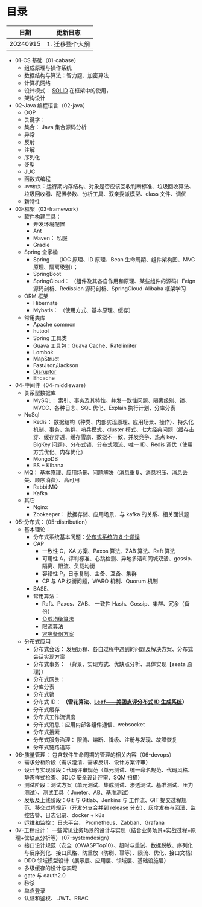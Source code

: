 # 目录

| 日期     | 更新日志        |
| -------- | --------------- |
| 20240915 | 1. 迁移整个大纲 |

- 01-CS 基础（01-cabase）
  - 组成原理与操作系统
  - 数据结构与算法：智力题、加密算法
  - 计算机网络
  - 设计模式： [SOLID](https://pdai.tech/md/dev-spec/spec/dev-th-solid.html) 在框架中的使用，
  - 架构设计
- 02-Java 编程语言（02-java）
  - OOP
  - 关键字：
  - 集合： Java 集合源码分析
  - 异常
  - 反射
  - 注解
  - 序列化
  - 泛型
  - JUC
  - 函数式编程
  - `JVM相关`：运行期内存结构、对象是否应该回收判断标准、垃圾回收算法、垃圾回收器、配置参数、分析工具、双亲委派模型、class 文件、调优
  - 新特性
- 03-框架（03-framework）
  - 软件构建工具：
    - 开发环境配置
    - Ant
    - Maven： 私服
    - Gradle
  - Spring 全家桶
    - Spring： （IOC 原理、ID 原理、Bean 生命周期、组件架构图、MVC 原理、隔离级别）；
    - SpringBoot
    - SpringCloud： （组件及其各自作用和原理、某些组件的源码）Feign 源码剖析、Redission 源码剖析、SpringCloud-Alibaba 框架学习
  - ORM 框架
    - Hibernate
    - Mybatis： （使用方式、基本原理、缓存）
  - 常用类库
    - Apache common
    - hutool
    - Spring 工具类
    - Guava 工具包：Guava Cache、Ratelimiter
    - Lombok
    - MapStruct
    - FastJson/Jackson
    - [Disruptor](https://javaguide.cn/high-performance/message-queue/disruptor-questions.html#disruptor-%E6%98%AF%E4%BB%80%E4%B9%88)
    - Ehcache
- 04-中间件（04-middleware）
  - 关系型数据库
    - MySQL： 索引、事务及其特性、并发一致性问题、隔离级别、锁、MVCC、各种日志、SQL 优化、Explain 执行计划、分库分表
  - NoSql
    - Redis： 数据结构（种类、内部实现原理、应用场景、操作）、持久化机制、事务、集群、哨兵模式、cluster 模式、七大经典问题（缓存击穿、缓存穿透、缓存雪崩、数据不一致、并发竞争、热点 key、BigKey 问题）、分布式锁、分布式限流、唯一 ID、Redis 调优（使用方式优化、内存优化）
    - MongoDB
    - ES + Kibana
  - MQ： 基本原理、应用场景、问题解决（消息重复、消息积压、消息丢失、顺序消费）、高可用
    - RabbitMQ
    - Kafka
  - 其它
    - Nginx
    - Zookeeper： 数据存储、应用场景、与 kafka 的关系、相关面试题
- 05-分布式：（05-distribution）
  - 基本理论：
    - 分布式系统基本问题：[分布式系统的 8 个谬误](https://pdai.tech/md/arch/arch-z-wrong.html)
    - CAP
      - 一致性 C，XA 方案、Paxos 算法、ZAB 算法、Raft 算法
      - 可用性 A，评判标准、心跳检测、异地多活和同城双活、gossip、隔离、限流、负载均衡
      - 容错性 P，日志复制、主备、互备、集群
      - CP 与 AP 权衡问题，WARO 机制、Quorum 机制
    - BASE、
    - 常用算法：
      - Raft、Paxos、ZAB、 一致性 Hash、Gossip、集群、冗余（备份）
      - [负载均衡算法 ](https://pdai.tech/md/algorithm/alg-domain-load-balance.html#google_vignette)
      - 限流算法
      - [容灾备份方案](https://pdai.tech/md/arch/arch-y-backup.html)
  - 分布式应用
    - 分布式会话： 发展历程、各自过程中遇到的问题及解决方案、分布式会话实现方案
    - 分布式事务： （背景、实现方式、优缺点分析、具体实现【seata 原理】）
    - 分布式网关：
    - 分库分表
    - 分布式锁
    - 分布式 ID： **（雪花算法、**[**Leaf——美团点评分布式 ID 生成系统**](https://tech.meituan.com/2017/04/21/mt-leaf.html)**）**
    - 分布式缓存
    - 分布式工作流调度
    - 分布式消息：应用内部各组件通信、websocket
    - 分布式搜索
    - 分布式服务治理： 限流、熔断、降级、注册与发现、故障恢复
    - 分布式链路追踪
- 06-质量管理： 包含软件生命周期的管理的相关内容（06-devops）
  - 需求分析阶段（需求澄清、需求反讲、设计方案评审）
  - 设计与实现阶段：代码评审规范（单元测试、统一命名规范、代码风格、静态样式检查、SDLC 安全设计评审、SQM 扫描）
  - 测试阶段：测试方案（单元测试、集成测试、渗透测试、基准测试、压力测试）、测试工具（ Jmeter、AB、基准测试）
  - 发版及上线阶段：Git 与 Gitlab、Jenkins 与 工作流、GIT 提交过程规范、移交过程规范（开发分支合并到 release 分支）、灰度发布与回滚、监控告警、日志记录、docker + k8s
  - 运维和监控： 日志平台、 Prometheus、Zabban、Grafana
- 07-工程设计： 一些常见业务场景的设计与实现（结合业务场景+实战过程+原理+优缺点分析等）（07-systemdesign）
  - 接口设计规范（安全（OWASPTop10）、超时与重试、数据脱敏、序列化与反序列化、接口风格、防重放（防刷、幂等）、限流、优化、接口文档）
  - DDD 领域模型设计（展示层、应用层、领域层、基础设施层）
  - 多级缓存的设计与实现
  - gate 与 oauth2.0
  - 秒杀
  - 单点登录
  - 认证和鉴权、 JWT、RBAC
